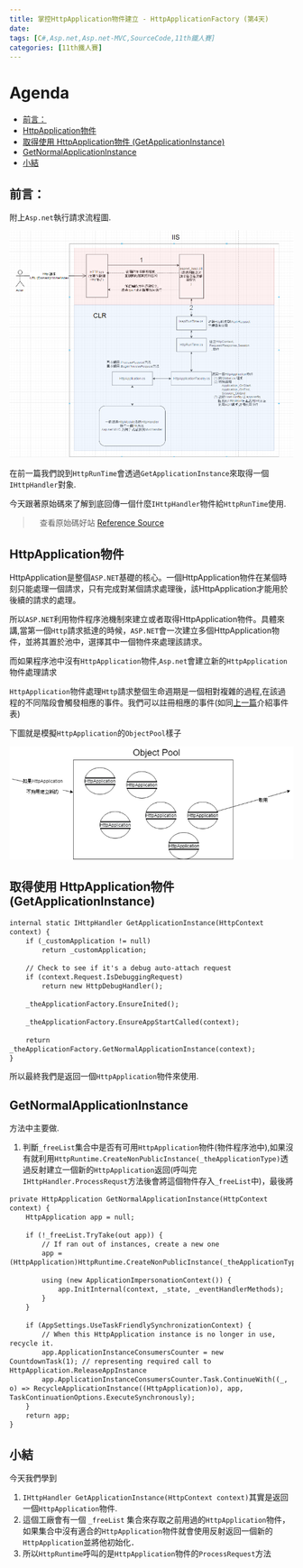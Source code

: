 ```yaml
---
title: 掌控HttpApplication物件建立 - HttpApplicationFactory (第4天)
date: 
tags: [C#,Asp.net,Asp.net-MVC,SourceCode,11th鐵人賽]
categories: [11th鐵人賽]
---
```

# Agenda<!-- omit in toc -->
- [前言：](#%e5%89%8d%e8%a8%80)
- [HttpApplication物件](#httpapplication%e7%89%a9%e4%bb%b6)
- [取得使用 HttpApplication物件 (GetApplicationInstance)](#%e5%8f%96%e5%be%97%e4%bd%bf%e7%94%a8-httpapplication%e7%89%a9%e4%bb%b6-getapplicationinstance)
- [GetNormalApplicationInstance](#getnormalapplicationinstance)
- [小結](#%e5%b0%8f%e7%b5%90)

## 前言：

附上`Asp.net`執行請求流程圖.

![瀏覽器請求IIS流程](https://raw.githubusercontent.com/isdaniel/MyBlog/master/source/images/IIS_Asp.net_Process.png)

在前一篇我們說到`HttpRunTime`會透過`GetApplicationInstance`來取得一個`IHttpHandler`對象.

今天跟著原始碼來了解到底回傳一個什麼`IHttpHandler`物件給`HttpRunTime`使用.

>　查看原始碼好站 [Reference Source](https://referencesource.microsoft.com/) 

## HttpApplication物件

HttpApplication是整個`ASP.NET`基礎的核心。一個HttpApplication物件在某個時刻只能處理一個請求，只有完成對某個請求處理後，該HttpApplication才能用於後續的請求的處理。

所以`ASP.NET`利用物件程序池機制來建立或者取得HttpApplication物件。具體來講,當第一個`Http`請求抵達的時候，`ASP.NET`會一次建立多個HttpApplication物件，並將其置於池中，選擇其中一個物件來處理該請求。

而如果程序池中沒有`HttpApplication`物件,`Asp.net`會建立新的`HttpApplication`物件處理請求

`HttpApplication`物件處理`Http`請求整個生命週期是一個相對複雜的過程,在該過程的不同階段會觸發相應的事件。我們可以註冊相應的事件(如同[上一篇](https://ithelp.ithome.com.tw/articles/10214999)介紹事件表)

下圖就是模擬`HttpApplication`的`ObjectPool`樣子

![HttpApplication](https://raw.githubusercontent.com/isdaniel/MyBlog/master/source/images/itHelp/4/objectPool.png)

## 取得使用 HttpApplication物件 (GetApplicationInstance)

```Csharp
internal static IHttpHandler GetApplicationInstance(HttpContext context) {
    if (_customApplication != null)
        return _customApplication;

    // Check to see if it's a debug auto-attach request
    if (context.Request.IsDebuggingRequest)
        return new HttpDebugHandler();

    _theApplicationFactory.EnsureInited();

    _theApplicationFactory.EnsureAppStartCalled(context);

    return _theApplicationFactory.GetNormalApplicationInstance(context);
}
```

所以最終我們是返回一個`HttpApplication`物件來使用.

## GetNormalApplicationInstance

方法中主要做.

1. 判斷`_freeList`集合中是否有可用`HttpApplication`物件(物件程序池中),如果沒有就利用`HttpRuntime.CreateNonPublicInstance(_theApplicationType)`透過反射建立一個新的`HttpApplication`返回(呼叫完`IHttpHandler.ProcessRequst`方法後會將這個物件存入`_freeList`中)，最後將

```Csharp
private HttpApplication GetNormalApplicationInstance(HttpContext context) {
    HttpApplication app = null;

    if (!_freeList.TryTake(out app)) {
        // If ran out of instances, create a new one
        app = (HttpApplication)HttpRuntime.CreateNonPublicInstance(_theApplicationType);

        using (new ApplicationImpersonationContext()) {
            app.InitInternal(context, _state, _eventHandlerMethods);
        }
    }

    if (AppSettings.UseTaskFriendlySynchronizationContext) {
        // When this HttpApplication instance is no longer in use, recycle it.
        app.ApplicationInstanceConsumersCounter = new CountdownTask(1); // representing required call to HttpApplication.ReleaseAppInstance
        app.ApplicationInstanceConsumersCounter.Task.ContinueWith((_, o) => RecycleApplicationInstance((HttpApplication)o), app, TaskContinuationOptions.ExecuteSynchronously);
    }
    return app;
}
```

## 小結

今天我們學到

1. `IHttpHandler GetApplicationInstance(HttpContext context)`其實是返回一個`HttpApplication`物件.
2. 這個工廠會有一個 `_freeList` 集合來存取之前用過的`HttpApplication`物件，如果集合中沒有適合的`HttpApplication`物件就會使用反射返回一個新的`HttpApplication`並將他初始化．
3. 所以`HttpRuntime`呼叫的是`HttpApplication`物件的`ProcessRequest`方法
